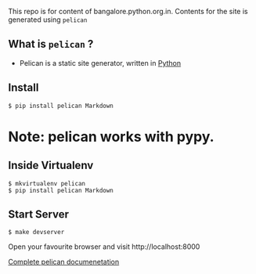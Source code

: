 This repo is for content of bangalore.python.org.in. Contents for the site is generated using `pelican`

What is `pelican` ?
-----
- Pelican is a static site generator, written in [Python](http://python.org)


Install
-----
```
$ pip install pelican Markdown
```

# Note: pelican works with pypy.

Inside Virtualenv
-------
```
$ mkvirtualenv pelican
$ pip install pelican Markdown
```

Start Server
-----
`$ make devserver`

Open your favourite browser and visit http://localhost:8000


[Complete pelican documenetation](http://docs.getpelican.com/en/latest/)
